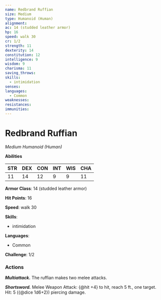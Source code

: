```yaml
---
name: Redbrand Ruffian
size: Medium
type: Humanoid (Human)
alignment: 
ac: 14 (studded leather armor)
hp: 16
speed: walk 30
cr: 1/2
strength: 11
dexterity: 14
constitution: 12
intelligence: 9
wisdom: 9
charisma: 11
saving_throws:
skills:
  - intimidation
senses: 
languages:
  - Common
weaknesses:
resistances:
immunities:
---
```


# Redbrand Ruffian

*Medium Humanoid (Human)*

**Abilities**

| STR | DEX | CON | INT | WIS | CHA |
| --- | --- | --- | --- | --- | --- |
| 11 | 14 | 12 | 9 | 9 | 11 |

**Armor Class**: 14 (studded leather armor)

**Hit Points**: 16

**Speed**: walk 30

**Skills**:
  - intimidation

**Languages**:
  - Common

**Challenge**: 1/2

### Actions
***Multiattack.*** The ruffian makes two melee attacks.

***Shortsword.*** Melee Weapon Attack: {@hit +4} to hit, reach 5 ft., one target. Hit: 5 ({@dice 1d6+2}) piercing damage.

